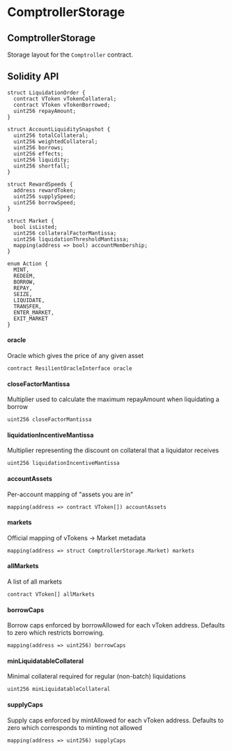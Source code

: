 # ComptrollerStorage

## ComptrollerStorage

Storage layout for the `Comptroller` contract.

## Solidity API

```solidity
struct LiquidationOrder {
  contract VToken vTokenCollateral;
  contract VToken vTokenBorrowed;
  uint256 repayAmount;
}
```

```solidity
struct AccountLiquiditySnapshot {
  uint256 totalCollateral;
  uint256 weightedCollateral;
  uint256 borrows;
  uint256 effects;
  uint256 liquidity;
  uint256 shortfall;
}

```

```solidity
struct RewardSpeeds {
  address rewardToken;
  uint256 supplySpeed;
  uint256 borrowSpeed;
}

```

```solidity
struct Market {
  bool isListed;
  uint256 collateralFactorMantissa;
  uint256 liquidationThresholdMantissa;
  mapping(address => bool) accountMembership;
}

```

```solidity
enum Action {
  MINT,
  REDEEM,
  BORROW,
  REPAY,
  SEIZE,
  LIQUIDATE,
  TRANSFER,
  ENTER_MARKET,
  EXIT_MARKET
}

```

#### oracle

Oracle which gives the price of any given asset

```solidity
contract ResilientOracleInterface oracle
```



#### closeFactorMantissa

Multiplier used to calculate the maximum repayAmount when liquidating a borrow

```solidity
uint256 closeFactorMantissa
```



#### liquidationIncentiveMantissa

Multiplier representing the discount on collateral that a liquidator receives

```solidity
uint256 liquidationIncentiveMantissa
```



#### accountAssets

Per-account mapping of "assets you are in"

```solidity
mapping(address => contract VToken[]) accountAssets
```



#### markets

Official mapping of vTokens -> Market metadata

```solidity
mapping(address => struct ComptrollerStorage.Market) markets
```



#### allMarkets

A list of all markets

```solidity
contract VToken[] allMarkets
```



#### borrowCaps

Borrow caps enforced by borrowAllowed for each vToken address. Defaults to zero which restricts borrowing.

```solidity
mapping(address => uint256) borrowCaps
```



#### minLiquidatableCollateral

Minimal collateral required for regular (non-batch) liquidations

```solidity
uint256 minLiquidatableCollateral
```



#### supplyCaps

Supply caps enforced by mintAllowed for each vToken address. Defaults to zero which corresponds to minting not allowed

```solidity
mapping(address => uint256) supplyCaps
```

